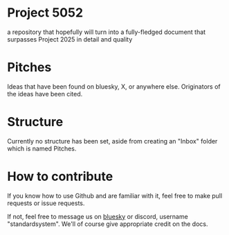 # Project 5052

a repository that hopefully will turn into a fully-fledged document that surpasses Project 2025 in detail and quality 

# Pitches 

Ideas that have been found on bluesky, X, or anywhere else. Originators of the ideas have been cited.

# Structure 

Currently no structure has been set, aside from creating an "Inbox" folder which is named Pitches.

# How to contribute 

If you know how to use Github and are familiar with it, feel free to make pull requests or issue requests.

If not, feel free to message us on [bluesky](https://bsky.app/profile/standard.bsky.social) or discord, username "standardsystem". We'll of course give appropriate credit on the docs.
